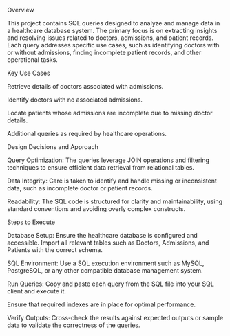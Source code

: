 Overview

This project contains SQL queries designed to analyze and manage data in a healthcare database system. The primary focus is on extracting insights and resolving issues related to doctors, admissions, and patient records. Each query addresses specific use cases, such as identifying doctors with or without admissions, finding incomplete patient records, and other operational tasks.

Key Use Cases

Retrieve details of doctors associated with admissions.

Identify doctors with no associated admissions.

Locate patients whose admissions are incomplete due to missing doctor details.

Additional queries as required by healthcare operations.

Design Decisions and Approach

Query Optimization: The queries leverage JOIN operations and filtering techniques to ensure efficient data retrieval from relational tables.

Data Integrity: Care is taken to identify and handle missing or inconsistent data, such as incomplete doctor or patient records.

Readability: The SQL code is structured for clarity and maintainability, using standard conventions and avoiding overly complex constructs.

Steps to Execute

Database Setup: Ensure the healthcare database is configured and accessible. Import all relevant tables such as Doctors, Admissions, and Patients with the correct schema.

SQL Environment: Use a SQL execution environment such as MySQL, PostgreSQL, or any other compatible database management system.

Run Queries: Copy and paste each query from the SQL file into your SQL client and execute it.

Ensure that required indexes are in place for optimal performance.

Verify Outputs: Cross-check the results against expected outputs or sample data to validate the correctness of the queries.
